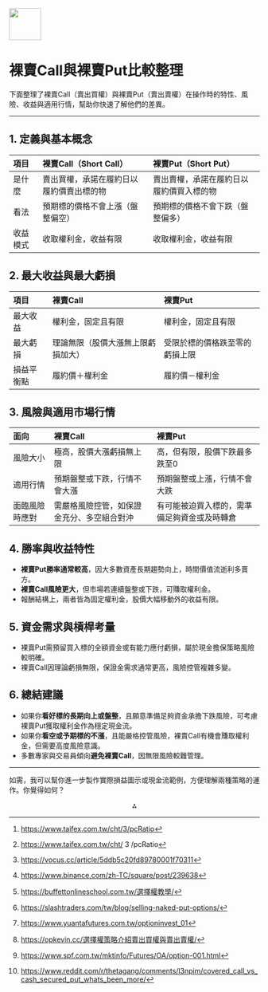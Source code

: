 <img src="https://r2cdn.perplexity.ai/pplx-full-logo-primary-dark%402x.png" style="height:64px;margin-right:32px"/>

# 裸賣Call與裸賣Put比較整理

下面整理了裸賣Call（賣出買權）與裸賣Put（賣出賣權）在操作時的特性、風險、收益與適用行情，幫助你快速了解他們的差異。

***

## 1. 定義與基本概念

| 項目 | 裸賣Call（Short Call） | 裸賣Put（Short Put） |
| :-- | :-- | :-- |
| 是什麼 | 賣出買權，承諾在履約日以履約價賣出標的物 | 賣出賣權，承諾在履約日以履約價買入標的物 |
| 看法 | 預期標的價格不會上漲（盤整偏空） | 預期標的價格不會下跌（盤整偏多） |
| 收益模式 | 收取權利金，收益有限 | 收取權利金，收益有限 |

## 2. 最大收益與最大虧損

| 項目 | 裸賣Call | 裸賣Put |
| :-- | :-- | :-- |
| 最大收益 | 權利金，固定且有限 | 權利金，固定且有限 |
| 最大虧損 | 理論無限（股價大漲無上限虧損加大） | 受限於標的價格跌至零的虧損上限 |
| 損益平衡點 | 履約價＋權利金 | 履約價－權利金 |

## 3. 風險與適用市場行情

| 面向 | 裸賣Call | 裸賣Put |
| :-- | :-- | :-- |
| 風險大小 | 極高，股價大漲虧損無上限 | 高，但有限，股價下跌最多跌至0 |
| 適用行情 | 預期盤整或下跌，行情不會大漲 | 預期盤整或上漲，行情不會大跌 |
| 面臨風險時應對 | 需嚴格風險控管，如保證金充分、多空組合對沖 | 有可能被迫買入標的，需準備足夠資金或及時轉倉 |

## 4. 勝率與收益特性

- **裸賣Put勝率通常較高**，因大多數資產長期趨勢向上，時間價值流逝利多賣方。
- **裸賣Call風險更大**，但市場若連續盤整或下跌，可賺取權利金。
- 報酬結構上，兩者皆為固定權利金，股價大幅移動外的收益有限。


## 5. 資金需求與槓桿考量

- 裸賣Put需預留買入標的全額資金或有能力應付虧損，屬於現金擔保策略風險較明確。
- 裸賣Call因理論虧損無限，保證金需求通常更高，風險控管複雜多變。


## 6. 總結建議

- 如果你**看好標的長期向上或盤整**，且願意準備足夠資金承擔下跌風險，可考慮裸賣Put獲取權利金作為穩定現金流。
- 如果你**看空或予期標的不漲**，且能嚴格控管風險，裸賣Call有機會賺取權利金，但需要高度風險意識。
- 多數專家與交易員傾向**避免裸賣Call**，因無限風險較難管理。

***

如需，我可以幫你進一步製作實際損益圖示或現金流範例，方便理解兩種策略的運作。你覺得如何？
<span style="display:none">[^1][^10][^2][^3][^4][^5][^6][^7][^8][^9]</span>

<div align="center">⁂</div>

[^1]: https://www.taifex.com.tw/cht/3/pcRatio

[^2]: https://vocus.cc/article/5ddb5c20fd89780001f70311

[^3]: https://www.binance.com/zh-TC/square/post/239638

[^4]: https://buffettonlineschool.com.tw/選擇權教學/

[^5]: https://slashtraders.com/tw/blog/selling-naked-put-options/

[^6]: https://www.yuantafutures.com.tw/optioninvest_01

[^7]: https://opkevin.cc/選擇權策略介紹賣出買權與賣出賣權/

[^8]: https://www.spf.com.tw/mktinfo/Futures/OA/option-001.html

[^9]: https://www.reddit.com/r/thetagang/comments/l3npim/covered_call_vs_cash_secured_put_whats_been_more/

[^10]: https://www.taifex.com.tw/cht/ 3 /pcRatio

